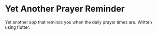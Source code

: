 # Yet Another Prayer Reminder
Yet another app that reminds you when the daily prayer times are. Written using flutter.

